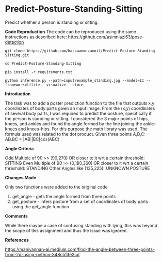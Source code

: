 # Predict-Posture-Standing-Sitting
Predict whether a person is standing or sitting.

**Code Reproduction**
The code can be reproduced using the same instructions as described here: https://github.com/asimniazi63/pose-detection

```
git clone https://github.com/hassaanmuzammil/Predict-Posture-Standing-Sitting.git
```
```
cd Predict-Posture-Standing-Sitting
```
```
pip install -r requirements.txt
```
```
python inference.py --path=input/example_standing.jpg --model=II --framework=tflite --visualize --store
```

**Introduction**

The task was to add a poster prediction function to the file that outputs x,y coordinates of body parts given an input image.
From the (x,y) coordinates of several body parts, I was required to predict the posture, specifically if the person is standing or sitting.
I considered the 3 major points of hips, knees, and ankles and found the angle formed by the line joining the ankle-knees and knees-hips. 
For this purpose the math library was used. The formula used was related to the dot product. Given three points A,B,C: AB.BC = |AB||BC|cos(ABC)

**Angle Criteria**

Odd Multiple of 90 >> (90,270) OR closer to it wrt a certain threshold: SITTING
Even Multiple of 90 >> (0,180,360) OR closer to it wrt a certain threshold: STANDING
Other Angles like (135,225): UNKNOWN POSTURE

**Changes Made**

Only two functions were added to the original code
1) get_angle - gets the angle formed from three points
2) get_posture - infers posture from a set of coordinates of body parts using the get_angle function

**Comments**

While there maybe a case of confusing standing with lying, this was beyond the scope of this assignment and thus the issue was ignored. 

**References**

https://manivannan-ai.medium.com/find-the-angle-between-three-points-from-2d-using-python-348c513e2cd
